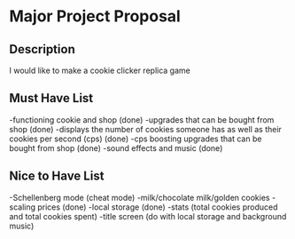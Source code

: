 # Major Project Proposal

## Description

I would like to make a cookie clicker replica game

## Must Have List

-functioning cookie and shop (done)
-upgrades that can be bought from shop (done)
-displays the number of cookies someone has as well as their cookies per second (cps) (done)
-cps boosting upgrades that can be bought from shop (done)
-sound effects and music (done)

## Nice to Have List

-Schellenberg mode (cheat mode)
-milk/chocolate milk/golden cookies
-scaling prices (done)
-local storage (done)
-stats (total cookies produced and total cookies spent)
-title screen (do with local storage and background music)